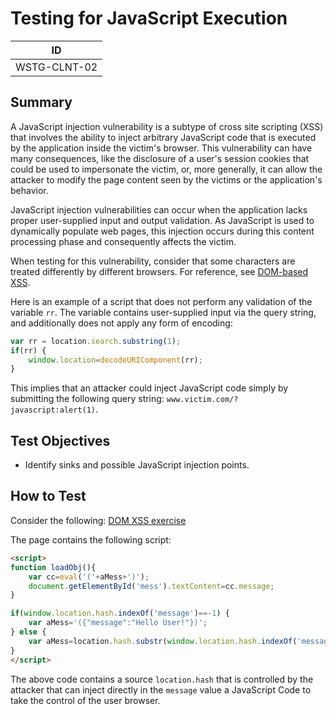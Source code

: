 # Testing for JavaScript Execution

|ID          |
|------------|
|WSTG-CLNT-02|

## Summary

A JavaScript injection vulnerability is a subtype of cross site scripting (XSS) that involves the ability to inject arbitrary JavaScript code that is executed by the application inside the victim's browser. This vulnerability can have many consequences, like the disclosure of a user's session cookies that could be used to impersonate the victim, or, more generally, it can allow the attacker to modify the page content seen by the victims or the application's behavior.

JavaScript injection vulnerabilities can occur when the application lacks proper user-supplied input and output validation. As JavaScript is used to dynamically populate web pages, this injection occurs during this content processing phase and consequently affects the victim.

When testing for this vulnerability, consider that some characters are treated differently by different browsers. For reference, see [DOM-based XSS](https://owasp.org/www-community/attacks/DOM_Based_XSS).

Here is an example of a script that does not perform any validation of the variable `rr`. The variable contains user-supplied input via the query string, and additionally does not apply any form of encoding:

```js
var rr = location.search.substring(1);
if(rr) {
    window.location=decodeURIComponent(rr);
}
```

This implies that an attacker could inject JavaScript code simply by submitting the following query string: `www.victim.com/?javascript:alert(1)`.

## Test Objectives

- Identify sinks and possible JavaScript injection points.

## How to Test

Consider the following: [DOM XSS exercise](http://www.domxss.com/domxss/01_Basics/04_eval.html)

The page contains the following script:

```html
<script>
function loadObj(){
    var cc=eval('('+aMess+')');
    document.getElementById('mess').textContent=cc.message;
}

if(window.location.hash.indexOf('message')==-1) {
    var aMess='({"message":"Hello User!"})';
} else {
    var aMess=location.hash.substr(window.location.hash.indexOf('message=')+8)
}
</script>
```

The above code contains a source `location.hash` that is controlled by the attacker that can inject directly in the `message` value a JavaScript Code to take the control of the user browser.
